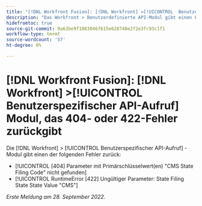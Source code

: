 ```yaml
---
title: "[!DNL Workfront Fusion]: [!DNL Workfront] >[!UICONTROL  Benutzerspezifischer API-Aufruf] Modul, das 404- oder 422-Fehler zurückgibt"
description: "Das Workfront > Benutzerdefinierte API-Modul gibt einen Fehler zurück."
hidefromtoc: true
source-git-commit: 9a63be9f1083046f615e620740e2f2e3fc93c1f1
workflow-type: tm+mt
source-wordcount: '57'
ht-degree: 0%

---
```



# [!DNL Workfront Fusion]: [!DNL Workfront] >[!UICONTROL  Benutzerspezifischer API-Aufruf] Modul, das 404- oder 422-Fehler zurückgibt

Die [!DNL Workfront] > [!UICONTROL Benutzerspezifischer API-Aufruf] -Modul gibt einen der folgenden Fehler zurück:

* [!UICONTROL [404] Parameter mit Primärschlüsselwert(en) &quot;CMS State Filing Code&quot; nicht gefunden]
* [!UICONTROL RuntimeError [422] Ungültiger Parameter: State Filing State State Value &quot;CMS&quot;]

_Erste Meldung am 28. September 2022._

